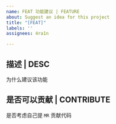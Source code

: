 ```yaml
---
name: FEAT 功能建议 | FEATURE
about: Suggest an idea for this project
title: "[FEAT]"
labels: ''
assignees: 4ra1n

---
```


## 描述 | DESC

为什么建议该功能

## 是否可以贡献 | CONTRIBUTE

是否考虑自己提 `MR` 贡献代码
